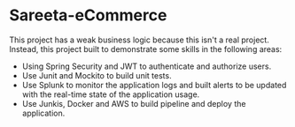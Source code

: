 # Sareeta-eCommerce

This project has a weak business logic because this isn't a real project. Instead, this project built to demonstrate some skills in the following areas:

* Using Spring Security and JWT to authenticate and authorize users.
* Use Junit and Mockito to build unit tests.
* Use Splunk to monitor the application logs and built alerts to be updated with the real-time state of the application usage.
* Use Junkis, Docker and AWS to build pipeline and deploy the application.
